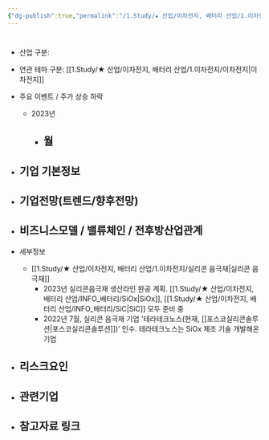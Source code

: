 ```yaml
---
{"dg-publish":true,"permalink":"/1.Study/★ 산업/이차전지, 배터리 산업/1.이차전지/종목/포스코케미칼/","created":"2024-11-20T21:02:27.581+09:00","updated":"2025-06-03T20:07:21.302+09:00"}
---
```


#

- 산업 구분:


- 연관 테마 구분: [[1.Study/★ 산업/이차전지, 배터리 산업/1.이차전지/이차전지\|이차전지]]



- 주요 이벤트  /  주가 상승 하락
	- 2023년
		- 월
			- 




- 기업 기본정보
	- 





 - 기업전망(트렌드/향후전망)
	- 





- 비즈니스모델 / 밸류체인 / 전후방산업관계
	- 





- 세부정보
	- [[1.Study/★ 산업/이차전지, 배터리 산업/1.이차전지/실리콘 음극재\|실리콘 음극재]]
		- 2023년 실리콘음극재 생산라인 완공 계획. [[1.Study/★ 산업/이차전지, 배터리 산업/INFO_배터리/SiOx\|SiOx]], [[1.Study/★ 산업/이차전지, 배터리 산업/INFO_배터리/SiC\|SiC]] 모두 준비 중 
		- 2022년 7월, 실리콘 음극재 기업 '테라테크노스(현재, [[포스코실리콘솔루션\|포스코실리콘솔루션]])’ 인수. 테라테크노스는 SiOx 제조 기술 개발해온 기업





- 리스크요인
	- 





- 관련기업
	- 




- 참고자료 링크
	- 